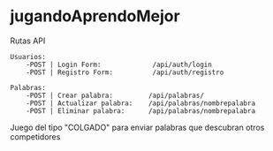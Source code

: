 # jugandoAprendoMejor

Rutas API 
    

    Usuarios: 
        -POST | Login Form:             /api/auth/login
        -POST | Registro Form:          /api/auth/registro

    Palabras: 
        -POST | Crear palabra:         /api/palabras/
        -POST | Actualizar palabra:    /api/palabras/nombrepalabra
        -POST | Eliminar palabra:      /api/palabras/nombrepalabra


Juego del tipo "COLGADO" para enviar palabras que descubran otros competidores